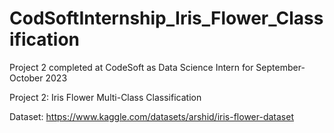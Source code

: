 # CodSoftInternship_Iris_Flower_Classification
Project 2 completed at CodeSoft as Data Science Intern for September-October 2023

Project 2: Iris Flower Multi-Class Classification

Dataset: https://www.kaggle.com/datasets/arshid/iris-flower-dataset
